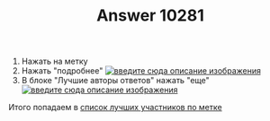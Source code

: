 ﻿---
title: "Answer 10281"
se.owner.user_id: 218063
se.owner.display_name: "Андрей NOP"
se.owner.link: "https://ru.meta.stackoverflow.com/users/218063/%d0%90%d0%bd%d0%b4%d1%80%d0%b5%d0%b9-nop"
se.answer_id: 10281
se.question_id: 10280
se.post_type: answer
se.is_accepted: False
---
<ol>
<li>Нажать на метку</li>
<li>Нажать "подробнее"
<a href="https://i.stack.imgur.com/Un0EX.png" rel="nofollow noreferrer"><img src="https://i.stack.imgur.com/Un0EX.png" alt="введите сюда описание изображения"></a></li>
<li>В блоке "Лучшие авторы ответов" нажать "еще"
<a href="https://i.stack.imgur.com/9y37J.png" rel="nofollow noreferrer"><img src="https://i.stack.imgur.com/9y37J.png" alt="введите сюда описание изображения"></a></li>
</ol>

<p>Итого попадаем в <a href="https://ru.stackoverflow.com/tags/python/topusers">список лучших участников по метке</a></p>
